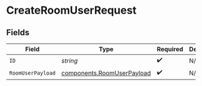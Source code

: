 # CreateRoomUserRequest


## Fields

| Field                                                                    | Type                                                                     | Required                                                                 | Description                                                              |
| ------------------------------------------------------------------------ | ------------------------------------------------------------------------ | ------------------------------------------------------------------------ | ------------------------------------------------------------------------ |
| `ID`                                                                     | *string*                                                                 | :heavy_check_mark:                                                       | N/A                                                                      |
| `RoomUserPayload`                                                        | [components.RoomUserPayload](../../models/components/roomuserpayload.md) | :heavy_check_mark:                                                       | N/A                                                                      |